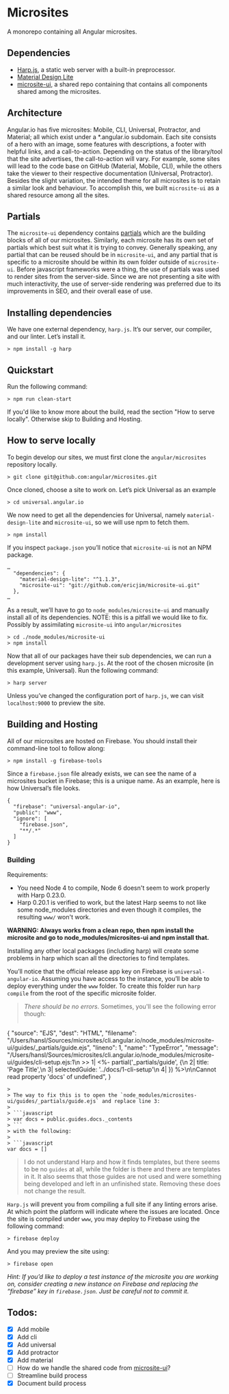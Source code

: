 # Microsites
A monorepo containing all Angular microsites.

## Dependencies
* [Harp.js](http://harpjs.com/), a static web server with a built-in preprocessor.
* [Material Design Lite](https://getmdl.io/)
* [microsite-ui](https://github.com/ericjim/microsite-ui), a shared repo containing that contains all components shared among the microsites.

## Architecture
Angular.io has five microsites: Mobile, CLI, Universal, Protractor, and Material; all which exist under a *.angular.io subdomain. Each site consists of a hero with an image, some features with descriptions, a footer with helpful links, and a call-to-action. Depending on the status of the library/tool that the site advertises, the call-to-action will vary. For example, some sites will lead to the code base on GitHub (Material, Mobile, CLI), while the others take the viewer to their respective documentation (Universal, Protractor). Besides the slight variation, the intended theme for all microsites is to retain a similar look and behaviour. To accomplish this, we built `microsite-ui` as a shared resource among all the sites.

## Partials
The `microsite-ui` dependency contains [partials](https://harpjs.com/docs/development/partial) which are the building blocks of all of our microsites. Similarly, each microsite has its own set of partials which best suit what it is trying to convey. Generally speaking, any partial that can be reused should be in `microsite-ui`, and any partial that is specific to a microsite should be within its own folder outside of `microsite-ui`. Before javascript frameworks were a thing, the use of partials was used to render sites from the server-side. Since we are not presenting a site with much interactivity, the use of server-side rendering was preferred due to its improvements in SEO, and their overall ease of use.

## Installing dependencies
We have one external dependency, `harp.js`. It’s our server, our compiler, and our linter. Let’s install it.
```
> npm install -g harp  
```

## Quickstart
Run the following command:
```
> npm run clean-start
```

If you'd like to know more about the build, read the section "How to serve locally". Otherwise skip to Building and Hosting.

## How to serve locally
To begin develop our sites, we must first clone the `angular/microsites` repository locally.
```
> git clone git@github.com:angular/microsites.git  
```

Once cloned, choose a site to work on. Let’s pick Universal as an example
```
> cd universal.angular.io
```

We now need to get all the dependencies for Universal, namely `material-design-lite` and `microsite-ui`, so we will use npm to fetch them.
```
> npm install
```

If you inspect `package.json` you’ll notice that `microsite-ui` is not an NPM package.
```
…
  "dependencies": {
    "material-design-lite": "^1.1.3",
    "microsite-ui": "git://github.com/ericjim/microsite-ui.git"
  },
…
```
As a result, we’ll have to go to `node_modules/microsite-ui` and manually install all of its dependencies. NOTE: this is a pitfall we would like to fix. Possibly by assimilating `microsite-ui` into `angular/microsites`

```
> cd ./node_modules/microsite-ui
> npm install
```

Now that all of our packages have their sub dependencies, we can run a development server using `harp.js`. At the root of the chosen microsite (in this example, Universal). Run the following command:
```
> harp server
```

Unless you’ve changed the configuration port of `harp.js`, we can visit `localhost:9000` to preview the site.

## Building and Hosting
All of our microsites are hosted on Firebase. You should install their command-line tool to follow along:
```
> npm install -g firebase-tools
```

Since a `firebase.json` file already exists, we can see the name of a microsites bucket in Firebase; this is a unique name. As an example, here is how Universal’s file looks.
```  
{
  "firebase": "universal-angular-io",
  "public": "www",
  "ignore": [
    "firebase.json",
    "**/.*"
  ]
}  
```

### Building

Requirements:

- You need Node 4 to compile, Node 6 doesn't seem to work properly with Harp 0.23.0.
- Harp 0.20.1 is verified to work, but the latest Harp seems to not like some node_modules directories and even though it compiles, the resulting `www/` won't work.

**WARNING: Always works from a clean repo, then npm install the microsite and go to node_modules/microsites-ui and npm install that.**

Installing any other local packages (including harp) will create some problems in harp which scan all the directories to find templates.

You’ll notice that the official release app key on Firebase is `universal-angular-io`. Assuming you have access to the instance, you’ll be able to deploy everything under the `www` folder. To create this folder run `harp compile` from the root of the specific microsite folder.

>_There should be no errors_. Sometimes, you'll see the following error though:
>
>```json
{
  "source": "EJS",
  "dest": "HTML",
  "filename": "/Users/hansl/Sources/microsites/cli.angular.io/node_modules/microsite-ui/guides/_partials/guide.ejs",
  "lineno": 1,
  "name": "TypeError",
  "message": "/Users/hansl/Sources/microsites/cli.angular.io/node_modules/microsite-ui/guides/cli-setup.ejs:1\n >> 1| <%- partial('_partials/guide', {\n    2|     title: 'Page Title',\n    3|     selectedGuide: '../docs/1-cli-setup'\n    4| }) %>\n\nCannot read property 'docs' of undefined",
}
```
>
> The way to fix this is to open the `node_modules/microsites-ui/guides/_partials/guide.ejs` and replace line 3:
>
> ```javascript
> var docs = public.guides.docs._contents
> ```
> with the following:
>
> ```javascript
var docs = []
```
>
> I do not understand Harp and how it finds templates, but there seems to be no `guides` at all, while the folder is there and there are templates in it. It also seems that those guides are not used and were something being developed and left in an unfinished state. Removing these does not change the result.

`Harp.js` will prevent you from compiling a full site if any linting errors arise. At which point the platform will indicate where the issues are located. Once the site is compiled under `www`, you may deploy to Firebase using the following command:

```
> firebase deploy
```

And you may preview the site using:

```
> firebase open
```

*Hint: If you’d like to deploy a test instance of the microsite you are  working on, consider creating a new instance on Firebase and replacing the “firebase” key in `firebase.json`. Just be careful not to commit it.*

## Todos:
* [X] Add mobile
* [X] Add cli
* [X] Add universal
* [X] Add protractor
* [X] Add material
* [ ] How do we handle the shared code from [microsite-ui](https://github.com/ericjim/microsite-ui)?
* [ ] Streamline build process
* [x] Document build process
